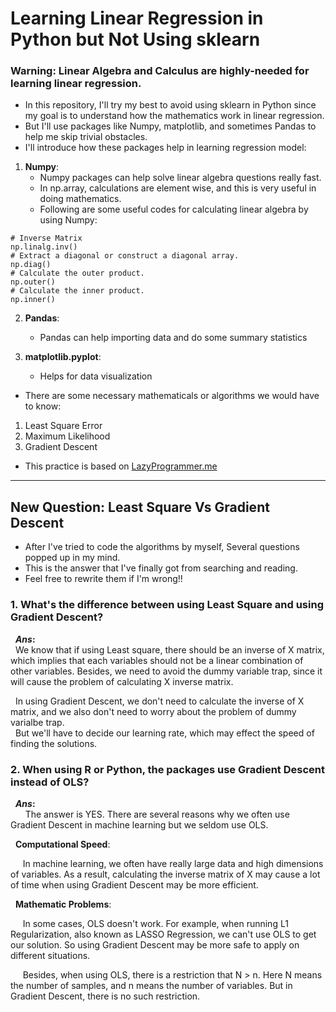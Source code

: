 # Learning Linear Regression in Python but Not Using sklearn

### Warning: Linear Algebra and Calculus are highly-needed for learning linear regression.

* In this repository, I'll try my best to avoid using sklearn in Python since my goal is to understand how the mathematics work in linear regression.
* But I'll use packages like Numpy, matplotlib, and sometimes Pandas to help me skip trivial obstacles.
* I'll introduce how these packages help in learning regression model:
1. **Numpy**: 
   - Numpy packages can help solve linear algebra questions really fast.
   - In np.array, calculations are element wise, and this is very useful in doing mathematics.
   - Following are some useful codes for calculating linear algebra by using Numpy:
```
# Inverse Matrix
np.linalg.inv()
# Extract a diagonal or construct a diagonal array.
np.diag()
# Calculate the outer product.
np.outer()
# Calculate the inner product.
np.inner()
```

2. **Pandas**: 
   - Pandas can help importing data and do some summary statistics

3. **matplotlib.pyplot**: 
   - Helps for data visualization

* There are some necessary mathematicals or algorithms we would have to know:
1. Least Square Error  
2. Maximum Likelihood  
3. Gradient Descent  
* This practice is based on [LazyProgrammer.me](https://github.com/lazyprogrammer)


***
## New Question: Least Square Vs Gradient Descent
* After I've tried to code the algorithms by myself, Several questions popped up in my mind.   
* This is the answer that I've finally got from searching and reading.  
* Feel free to rewrite them if I'm wrong!!  

### 1. What's the difference between using Least Square and using Gradient Descent?

   **_Ans_:**  
   We know that if using Least square, there should be an inverse of X matrix, which implies that each variables should not be a linear combination of other variables.
   Besides, we need to avoid the dummy variable trap, since it will cause the problem of calculating X inverse matrix.  
   
   In using Gradient Descent, we don't need to calculate the inverse of X matrix, and we also don't need to worry about the problem of dummy varialbe trap.  
   But we'll have to decide our learning rate, which may effect the speed of finding the solutions.   

### 2. When using R or Python, the packages use Gradient Descent instead of OLS?
   
   **_Ans_:**  
    
   The answer is YES. There are several reasons why we often use Gradient Descent in machine learning but we seldom use OLS.
   
   **Computational Speed**:
   
      In machine learning, we often have really large data and high dimensions of variables. 
      As a result, calculating the inverse matrix of X may cause a lot of time when using Gradient Descent may be more efficient.
      
   **Mathematic Problems**: 
      
      In some cases, OLS doesn't work. For example, when running L1 Regularization, also known as LASSO Regression, we can't use OLS to get our solution. So using Gradient Descent may be more safe to apply on different situations.
      
      Besides, when using OLS, there is a restriction that N > n. Here N means the number of samples, and n means the number of variables. But in Gradient Descent, there is no such restriction.


